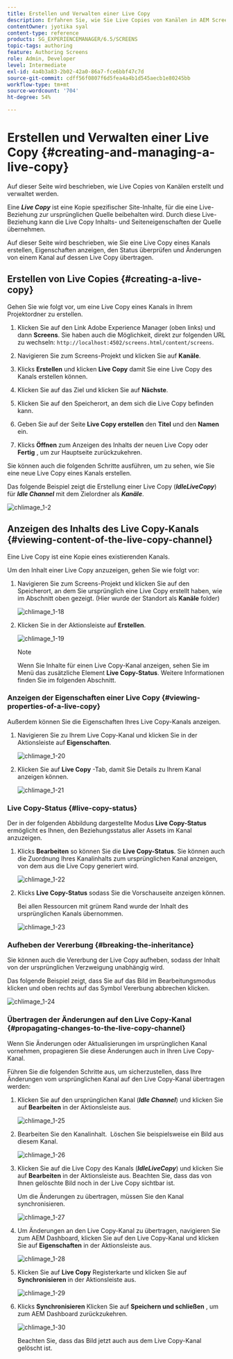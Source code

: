 ```yaml
---
title: Erstellen und Verwalten einer Live Copy
description: Erfahren Sie, wie Sie Live Copies von Kanälen in AEM Screens erstellen und verwalten.
contentOwner: jyotika syal
content-type: reference
products: SG_EXPERIENCEMANAGER/6.5/SCREENS
topic-tags: authoring
feature: Authoring Screens
role: Admin, Developer
level: Intermediate
exl-id: 4a4b3a83-2b02-42a0-86a7-fce6bbf47c7d
source-git-commit: cdff56f0807f6d5fea4a4b1d545aecb1e80245bb
workflow-type: tm+mt
source-wordcount: '704'
ht-degree: 54%

---
```


# Erstellen und Verwalten einer Live Copy {#creating-and-managing-a-live-copy}

Auf dieser Seite wird beschrieben, wie Live Copies von Kanälen erstellt und verwaltet werden.

Eine ***Live Copy*** ist eine Kopie spezifischer Site-Inhalte, für die eine Live-Beziehung zur ursprünglichen Quelle beibehalten wird. Durch diese Live-Beziehung kann die Live Copy Inhalts- und Seiteneigenschaften der Quelle übernehmen.

Auf dieser Seite wird beschrieben, wie Sie eine Live Copy eines Kanals erstellen, Eigenschaften anzeigen, den Status überprüfen und Änderungen von einem Kanal auf dessen Live Copy übertragen.


## Erstellen von Live Copies {#creating-a-live-copy}

Gehen Sie wie folgt vor, um eine Live Copy eines Kanals in Ihrem Projektordner zu erstellen.

1. Klicken Sie auf den Link Adobe Experience Manager (oben links) und dann **Screens**. Sie haben auch die Möglichkeit, direkt zur folgenden URL zu wechseln: `http://localhost:4502/screens.html/content/screens`.

1. Navigieren Sie zum Screens-Projekt und klicken Sie auf **Kanäle**.
1. Klicks **Erstellen** und klicken **Live Copy** damit Sie eine Live Copy des Kanals erstellen können.
1. Klicken Sie auf das Ziel und klicken Sie auf **Nächste**.
1. Klicken Sie auf den Speicherort, an dem sich die Live Copy befinden kann.
1. Geben Sie auf der Seite **Live Copy erstellen** den **Titel** und den **Namen** ein.

1. Klicks **Öffnen** zum Anzeigen des Inhalts der neuen Live Copy oder **Fertig** , um zur Hauptseite zurückzukehren.

Sie können auch die folgenden Schritte ausführen, um zu sehen, wie Sie eine neue Live Copy eines Kanals erstellen.

Das folgende Beispiel zeigt die Erstellung einer Live Copy (***IdleLiveCopy***) für ***Idle Channel*** mit dem Zielordner als ***Kanäle***.

![chlimage_1-2](assets/chlimage_1-2.gif)

## Anzeigen des Inhalts des Live Copy-Kanals {#viewing-content-of-the-live-copy-channel}

Eine Live Copy ist eine Kopie eines existierenden Kanals.

Um den Inhalt einer Live Copy anzuzeigen, gehen Sie wie folgt vor:

1. Navigieren Sie zum Screens-Projekt und klicken Sie auf den Speicherort, an dem Sie ursprünglich eine Live Copy erstellt haben, wie im Abschnitt oben gezeigt. (Hier wurde der Standort als **Kanäle** folder)

   ![chlimage_1-18](assets/chlimage_1-18.png)

1. Klicken Sie in der Aktionsleiste auf **Erstellen**. 

   ![chlimage_1-19](assets/chlimage_1-19.png)

   >[!NOTE]
   >
   >Wenn Sie Inhalte für einen Live Copy-Kanal anzeigen, sehen Sie im Menü das zusätzliche Element **Live Copy-Status**. Weitere Informationen finden Sie im folgenden Abschnitt.

### Anzeigen der Eigenschaften einer Live Copy {#viewing-properties-of-a-live-copy}

Außerdem können Sie die Eigenschaften Ihres Live Copy-Kanals anzeigen.

1. Navigieren Sie zu Ihrem Live Copy-Kanal und klicken Sie in der Aktionsleiste auf **Eigenschaften**.

   ![chlimage_1-20](assets/chlimage_1-20.png)

1. Klicken Sie auf **Live Copy** -Tab, damit Sie Details zu Ihrem Kanal anzeigen können.

   ![chlimage_1-21](assets/chlimage_1-21.png)

### Live Copy-Status {#live-copy-status}

Der in der folgenden Abbildung dargestellte Modus **Live Copy-Status** ermöglicht es Ihnen, den Beziehungsstatus aller Assets im Kanal anzuzeigen.

1. Klicks **Bearbeiten** so können Sie die **Live Copy-Status**. Sie können auch die Zuordnung Ihres Kanalinhalts zum ursprünglichen Kanal anzeigen, von dem aus die Live Copy generiert wird.

   ![chlimage_1-22](assets/chlimage_1-22.png)

1. Klicks **Live Copy-Status** sodass Sie die Vorschauseite anzeigen können.

   Bei allen Ressourcen mit grünem Rand wurde der Inhalt des ursprünglichen Kanals übernommen.

   ![chlimage_1-23](assets/chlimage_1-23.png)

### Aufheben der Vererbung {#breaking-the-inheritance}

Sie können auch die Vererbung der Live Copy aufheben, sodass der Inhalt von der ursprünglichen Verzweigung unabhängig wird.

Das folgende Beispiel zeigt, dass Sie auf das Bild im Bearbeitungsmodus klicken und oben rechts auf das Symbol Vererbung abbrechen klicken.

![chlimage_1-24](assets/chlimage_1-24.png)

### Übertragen der Änderungen auf den Live Copy-Kanal {#propagating-changes-to-the-live-copy-channel}

Wenn Sie Änderungen oder Aktualisierungen im ursprünglichen Kanal vornehmen, propagieren Sie diese Änderungen auch in Ihren Live Copy-Kanal.

Führen Sie die folgenden Schritte aus, um sicherzustellen, dass Ihre Änderungen vom ursprünglichen Kanal auf den Live Copy-Kanal übertragen werden:

1. Klicken Sie auf den ursprünglichen Kanal (***Idle Channel***) und klicken Sie auf **Bearbeiten** in der Aktionsleiste aus.

   ![chlimage_1-25](assets/chlimage_1-25.png)

1. Bearbeiten Sie den Kanalinhalt.  Löschen Sie beispielsweise ein Bild aus diesem Kanal.

   ![chlimage_1-26](assets/chlimage_1-26.png)

1. Klicken Sie auf die Live Copy des Kanals (***IdleLiveCopy***) und klicken Sie auf **Bearbeiten** in der Aktionsleiste aus. Beachten Sie, dass das von Ihnen gelöschte Bild noch in der Live Copy sichtbar ist.

   Um die Änderungen zu übertragen, müssen Sie den Kanal synchronisieren.

   ![chlimage_1-27](assets/chlimage_1-27.png)

1. Um Änderungen an den Live Copy-Kanal zu übertragen, navigieren Sie zum AEM Dashboard, klicken Sie auf den Live Copy-Kanal und klicken Sie auf **Eigenschaften** in der Aktionsleiste aus.

   ![chlimage_1-28](assets/chlimage_1-28.png)

1. Klicken Sie auf **Live Copy** Registerkarte und klicken Sie auf **Synchronisieren** in der Aktionsleiste aus.

   ![chlimage_1-29](assets/chlimage_1-29.png)

1. Klicks **Synchronisieren** Klicken Sie auf **Speichern und schließen** , um zum AEM Dashboard zurückzukehren.

   ![chlimage_1-30](assets/chlimage_1-30.png)

   Beachten Sie, dass das Bild jetzt auch aus dem Live Copy-Kanal gelöscht ist.
